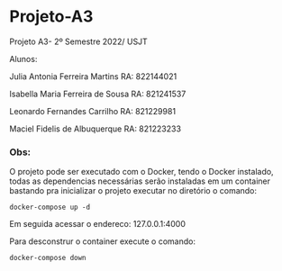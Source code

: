 # Projeto-A3

Projeto A3- 2º Semestre 2022/ USJT

Alunos: 

Julia Antonia Ferreira Martins RA: 822144021

Isabella Maria Ferreira de Sousa RA: 821241537

Leonardo Fernandes Carrilho RA: 821229981

Maciel Fidelis de Albuquerque RA: 821223233

### Obs:

O projeto pode ser executado com o Docker, tendo o Docker instalado, todas as dependencias necessárias serão instaladas em um container bastando pra inicializar o projeto executar no diretório o comando:

    docker-compose up -d

Em seguida acessar o endereco: 127.0.0.1:4000

Para desconstrur o container execute o comando:
    
    docker-compose down